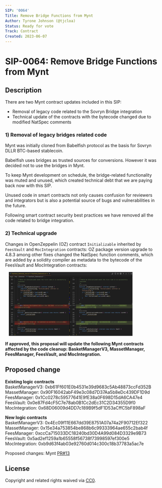 ```yaml
---
SIP: '0064'
Title: Remove Bridge Functions from Mynt
Author: Tyrone Johnson (@tjcloa)
Status: Ready for vote
Track: Contract
Created: 2023-06-07
---
```


# SIP-0064: Remove Bridge Functions from Mynt

## Description  

There are two Mynt contract updates included in this SIP:  
- Removal of legacy code related to the Sovryn Bridge integration  
- Technical update of the contracts with the bytecode changed due to modified NatSpec comments  

  
### 1) Removal of legacy bridges related code

Mynt was initially cloned from Babelfish protocol as the basis for Sovryn DLLR BTC-based stablecoin.     

Babelfish uses bridges as trusted sources for conversions. However it was decided not to use the bridges in Mynt.  

To keep Mynt development on schedule, the bridge-related functionality was muted and unused, which created technical debt that we are paying back now with this SIP.  

Unused code in smart contracts not only causes confusion for reviewers and integrators but is also a potential source of bugs and vulnerabilities in the future.  

Following smart contract security best practices we have removed all the code related to bridge integration.  

### 2) Technical upgrade

Changes in OpenZeppelin (OZ) contract `Initializable` inherited by `FeesVault` and `MocIntegration` contracts: OZ package version upgrade to 4.8.3 among other fixes changed the NatSpec function comments, which are added by a solidity compiler as metadata to the bytecode of the FeesVault and MocIntegration contracts: 

&nbsp;&nbsp;&nbsp;<img src="images/FeesVault diff example.png" alt="FeesVault Contract NatSpec Comment Change" width="80%"/>


__If approved, this proposal will update the following Mynt contracts affected by the code cleanup: BasketManagerV3, MassetManager, FeesManager, FeesVault, and MocIntegration.__ 

## Proposed change  

__Existing logic contracts__  
    BasketManagerV3: 0xb61Ff601E0b4531e39d9683c5Ab48873ccFd352B  
    MassetManager: 0x90F16042abF49e3c08d7D37Aa5b8eDc439DF1D9d  
    FeesManager: 0x1Cc0278c59577641E9fE38a0F698D15dA6CA47e4  
    FeesVault: 0x0e87Fd4cF5C7e78ab0B1Cc2dEc31C2D34355D9f0  
    MocIntegration: 0x68D06009d4DD7c189B9f5dF1D53aCffC5bF898aF
  
__New logic contracts__  
  BasketManagerV3: 0x4Ec09f11E667dd39E8751A07a74a2F90712Ef322    
  MassetManager: 0x15e34a753854be868b6c99333964ae655c2bab4f  
  FeesManager: 0xccCa715033DC18240bd30D4A99d084D3329e9B73    
  FeesVault: 0x5ad2ef1259a1b65558f56738f73998597ef300e5  
  MocIntegration: 0xb9d63f4ab03e92760d014c300c18b37783a5ac7e  

Proposed changes: Mynt [PR#13](https://github.com/DistributedCollective/mynt/pull/13)

## License
Copyright and related rights waived via [CC0](https://creativecommons.org/publicdomain/zero/1.0/).
